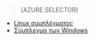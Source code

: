 > [AZURE.SELECTOR]
- [Linux συμπλέγματος](../articles/hdinsight/hdinsight-hadoop-run-samples-linux.md)
- [Σύμπλεγμα των Windows](../articles/hdinsight/hdinsight-run-samples.md)
